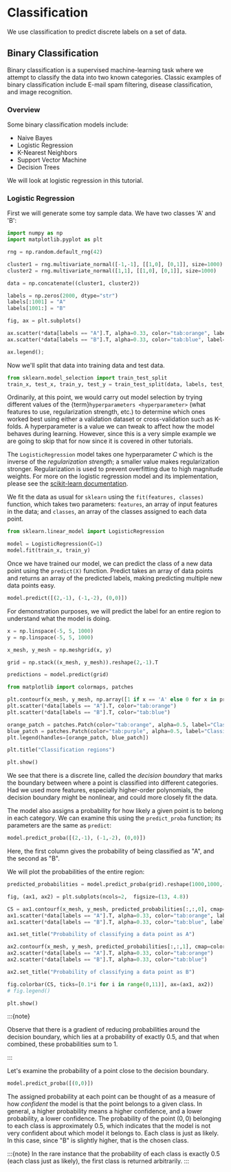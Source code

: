 # Classification

We use classification to predict discrete labels on a set of data.

## Binary Classification

Binary classification is a supervised machine-learning task where we attempt to classify the data into two known categories. Classic examples of binary classification include E-mail spam filtering, disease classification, and image recognition.

### Overview

Some binary classification models include:
* Naive Bayes
* Logistic Regression
* K-Nearest Neighbors
* Support Vector Machine
* Decision Trees

We will look at logistic regression in this tutorial.

### Logistic Regression

First we will generate some toy sample data. We have two classes 'A' and 'B':


```python
import numpy as np
import matplotlib.pyplot as plt

rng = np.random.default_rng(42)
```


```python
cluster1 = rng.multivariate_normal([-1,-1], [[1,0], [0,1]], size=1000)
cluster2 = rng.multivariate_normal([1,1], [[1,0], [0,1]], size=1000)

data = np.concatenate((cluster1, cluster2))

labels = np.zeros(2000, dtype="str")
labels[:1001] = "A"
labels[1001:] = "B"
```


```python
fig, ax = plt.subplots()

ax.scatter(*data[labels == "A"].T, alpha=0.33, color="tab:orange", label="A")
ax.scatter(*data[labels == "B"].T, alpha=0.33, color="tab:blue", label="B")

ax.legend();
```

Now we'll split that data into training data and test data.


```python
from sklearn.model_selection import train_test_split
train_x, test_x, train_y, test_y = train_test_split(data, labels, test_size=0.1, random_state=42)
```

Ordinarily, at this point, we would carry out model selection by trying different values of the {term}`hyperparameters <hyperparameter>` (what features to use, regularization strength, etc.) to determine which ones worked best using either a validation dataset or cross-validation such as K-folds. A hyperparameter is a value we can tweak to affect how the model behaves during learning. However, since this is a very simple example we are going to skip that for now since it is covered in other tutorials.

The `LogisticRegression` model takes one hyperparameter $C$ which is the inverse of the *regularization strength*; a smaller value makes regularization stronger. Regularization is used to prevent overfitting due to high magnitude weights. For more on the logistic regression model and its implementation, please see the [scikit-learn documentation](https://scikit-learn.org/stable/modules/generated/sklearn.linear_model.LogisticRegression.html).

We fit the data as usual for `sklearn` using the `fit(features, classes)` function, which takes two parameters: `features`, an array of input features in the data; and `classes`, an array of the classes assigned to each data point.


```python
from sklearn.linear_model import LogisticRegression

model = LogisticRegression(C=1)
model.fit(train_x, train_y)
```

Once we have trained our model, we can predict the class of a new data point using the `predict(X)` function. Predict takes an array of data points and returns an array of the predicted labels, making predicting multiple new data points easy.


```python
model.predict([(2,-1), (-1,-2), (0,0)])
```

For demonstration purposes, we will predict the label for an entire region to understand what the model is doing.


```python
x = np.linspace(-5, 5, 1000)
y = np.linspace(-5, 5, 1000)

x_mesh, y_mesh = np.meshgrid(x, y)

grid = np.stack((x_mesh, y_mesh)).reshape(2,-1).T

predictions = model.predict(grid)
```


```python
from matplotlib import colormaps, patches

plt.contourf(x_mesh, y_mesh, np.array([1 if x == 'A' else 0 for x in predictions]).reshape((1000,1000)), cmap=colormaps["PuOr_r"], alpha=0.5)
plt.scatter(*data[labels == "A"].T, color="tab:orange")
plt.scatter(*data[labels == "B"].T, color="tab:blue")

orange_patch = patches.Patch(color="tab:orange", alpha=0.5, label="Classify A")
blue_patch = patches.Patch(color="tab:purple", alpha=0.5, label="Classify B")
plt.legend(handles=[orange_patch, blue_patch])

plt.title("Classification regions")

plt.show()
```

We see that there is a discrete line, called the *decision boundary* that marks the boundary between where a point is classified into different categories. Had we used more features, especially higher-order polynomials, the decision boundary might be nonlinear, and could more closely fit the data.

The model also assigns a probability for how likely a given point is to belong in each category. We can examine this using the `predict_proba` function; its parameters are the same as `predict`:


```python
model.predict_proba([(2,-1), (-1,-2), (0,0)])
```

Here, the first column gives the probability of being classified as "A", and the second as "B".

We will plot the probabilities of the entire region:


```python
predicted_probabilities = model.predict_proba(grid).reshape(1000,1000,-1)

fig, (ax1, ax2) = plt.subplots(ncols=2,  figsize=(13, 4.8))

CS = ax1.contourf(x_mesh, y_mesh, predicted_probabilities[:,:,0], cmap=colormaps["Purples"])
ax1.scatter(*data[labels == "A"].T, alpha=0.33, color="tab:orange", label="A")
ax1.scatter(*data[labels == "B"].T, alpha=0.33, color="tab:blue", label="B")

ax1.set_title("Probability of classifying a data point as A")

ax2.contourf(x_mesh, y_mesh, predicted_probabilities[:,:,1], cmap=colormaps["Purples"])
ax2.scatter(*data[labels == "A"].T, alpha=0.33, color="tab:orange")
ax2.scatter(*data[labels == "B"].T, alpha=0.33, color="tab:blue")

ax2.set_title("Probability of classifying a data point as B")

fig.colorbar(CS, ticks=[0.1*i for i in range(0,11)], ax=(ax1, ax2))
# fig.legend()

plt.show()
```

:::{note}

Observe that there is a gradient of reducing probabilities around the decision boundary, which lies at a probability of exactly 0.5, and that when combined, these probabilities sum to 1.

:::

Let's examine the probability of a point close to the decision boundary.


```python
model.predict_proba([(0,0)])
```

The assigned probability at each point can be thought of as a measure of how *confident* the model is that the point belongs to a given class. In general, a higher probability means a higher confidence, and a lower probability, a lower confidence. The probability of the point $(0,0)$ belonging to each class is approximately 0.5, which indicates that the model is not very confident about which model it belongs to. Each class is just as likely. In this case, since "B" is slightly higher, that is the chosen class.

:::{note}
In the rare instance that the probability of each class is exactly 0.5 (each class just as likely), the first class is returned arbitrarily.
:::
